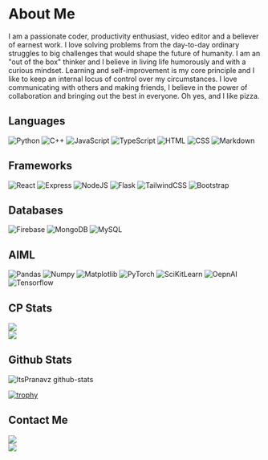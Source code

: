 # About Me
I am a passionate coder, productivity enthusiast, video editor and a believer of earnest work. I love solving problems from the day-to-day ordinary struggles to big challenges that would shape the future of humanity. I am an "out of the box" thinker and I believe in living life humorously and with a curious mindset. Learning and self-improvement is my core principle and I like to keep an internal locus of control over my circumstances. I love communicating with others and making friends, I believe in the power of collaboration and bringing out the best in everyone. Oh yes, and I like pizza.

## Languages

![Python](https://img.shields.io/badge/python-%2320232a.svg?style=for-the-badge&logo=python&logoColor=yellow)
![C++](https://img.shields.io/badge/c++-%2320232a.svg?style=for-the-badge&logo=cplusplus&logoColor=blue)
![JavaScript](https://img.shields.io/badge/javascript-%2320232a.svg?style=for-the-badge&logo=javascript&logoColor=orange)
![TypeScript](https://img.shields.io/badge/typescript-%2320232a.svg?style=for-the-badge&logo=typescript&logoColor=yellow)
![HTML](https://img.shields.io/badge/html-%2320232a.svg?style=for-the-badge&logo=html5&logoColor=blue)
![CSS](https://img.shields.io/badge/css-%2320232a.svg?style=for-the-badge&logo=css3&logoColor=yellow)
![Markdown](https://img.shields.io/badge/markdown-%2320232a.svg?style=for-the-badge&logo=markdown&logoColor=white)

## Frameworks

![React](https://img.shields.io/badge/react-%2320232a.svg?style=for-the-badge&logo=react&logoColor=blue)
![Express](https://img.shields.io/badge/express-%2320232a.svg?style=for-the-badge&logo=express&logoColor=white)
![NodeJS](https://img.shields.io/badge/nodejs-%2320232a.svg?style=for-the-badge&logo=nodejs&logoColor=green)
![Flask](https://img.shields.io/badge/flask-%2320232a.svg?style=for-the-badge&logo=flask&logoColor=red)
![TailwindCSS](https://img.shields.io/badge/tailwind_css-%2320232a.svg?style=for-the-badge&logo=tailwindcss&logoColor=pink)
![Bootstrap](https://img.shields.io/badge/ootstrap-%2320232a.svg?style=for-the-badge&logo=bootstrap&logoColor=purple)

## Databases

![Firebase](https://img.shields.io/badge/firebase-%2320232a.svg?style=for-the-badge&logo=firebase&logoColor=red)
![MongoDB](https://img.shields.io/badge/mongodb-%2320232a.svg?style=for-the-badge&logo=mongodb&logoColor=green)
![MySQL](https://img.shields.io/badge/mysql-%2320232a.svg?style=for-the-badge&logo=mysql&logoColor=white)

## AIML

![Pandas](https://img.shields.io/badge/pandas-%2320232a.svg?style=for-the-badge&logo=pandas&logoColor=orange)
![Numpy](https://img.shields.io/badge/numpy-%2320232a.svg?style=for-the-badge&logo=numpy&logoColor=red)
![Matplotlib](https://img.shields.io/badge/matplotlib-%2320232a.svg?style=for-the-badge&logo=python&logoColor=white)
![PyTorch](https://img.shields.io/badge/pytorch-%2320232a.svg?style=for-the-badge&logo=pytorch&logoColor=blue)
![SciKitLearn](https://img.shields.io/badge/scikitlearn-%2320232a.svg?style=for-the-badge&logo=scikitlearn&logoColor=orange)
![OepnAI](https://img.shields.io/badge/openai-%2320232a.svg?style=for-the-badge&logo=openai&logoColor=white)
![Tensorflow](https://img.shields.io/badge/tensorflow-%2320232a.svg?style=for-the-badge&logo=tensorflow&logoColor=cyan)

## **CP Stats**

<a href="https://codeforces.com/profile/itspranavz"> 
  <img src="https://img.shields.io/badge/codeforces-594-red?style=for-the-badge&logo=codeforces&logoColor=white&labelColor=%2320232a">
</a>

<br>

<a href="https://leetcode.com/ItsPranavz/"> 
  <img src="https://img.shields.io/badge/leetcode-1459-blue?style=for-the-badge&logo=leetcode&logoColor=white&labelColor=%2320232a">
</a>


## **Github Stats** 

![ItsPranavz github-stats](https://stats.dooboo.io/api/github-stats-advanced?login=ItsPranavz)
  
[![trophy](https://github-profile-trophy.vercel.app/?username=itspranavz&theme=darkhub&column=9)](https://github.com/ryo-ma/github-profile-trophy)
</div>

## Contact Me

<a href="https://www.linkedin.com/in/ItsPranavz/">
    <img src="https://img.shields.io/badge/linkedin-%2320232a?style=for-the-badge&logo=linkedin&labelColor=blue">
</a>

<br>

<a href="mailto:pranavsharma12354@gmail.com@gmail.com">
    <img src="https://img.shields.io/badge/email_me-%2320232a?style=for-the-badge&logo=gmail&labelColor=red&logoColor=white">
</a>


